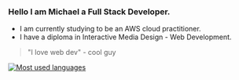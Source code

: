 
### Hello I am Michael a Full Stack Developer.

- I am currently studying to be an AWS cloud practitioner.
- I have a diploma in Interactive Media Design - Web Development. 


> "I love web dev" - cool guy
 
[![Most used languages](https://github-readme-stats.vercel.app/api/top-langs/?username=zuperzonic1&theme=dracula&layout=compact&langs_count=8)](https://github.com/anuraghazra/github-readme-stats)



